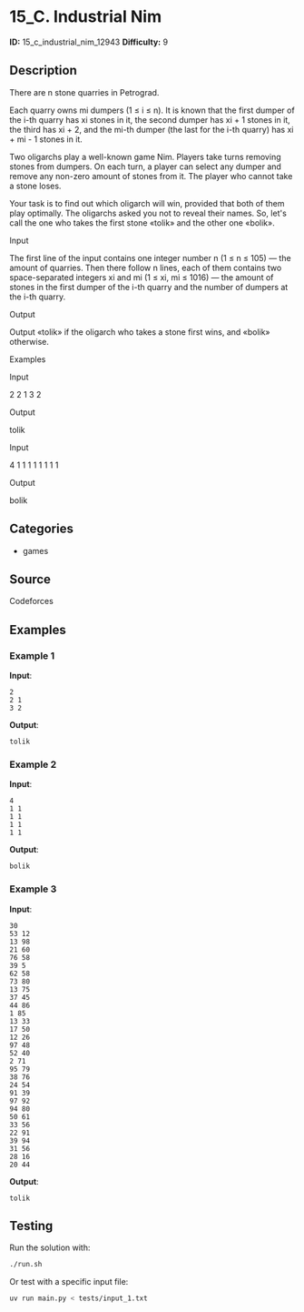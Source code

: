 # 15_C. Industrial Nim

**ID:** 15_c_industrial_nim_12943
**Difficulty:** 9

## Description

There are n stone quarries in Petrograd.

Each quarry owns mi dumpers (1 ≤ i ≤ n). It is known that the first dumper of the i-th quarry has xi stones in it, the second dumper has xi + 1 stones in it, the third has xi + 2, and the mi-th dumper (the last for the i-th quarry) has xi + mi - 1 stones in it.

Two oligarchs play a well-known game Nim. Players take turns removing stones from dumpers. On each turn, a player can select any dumper and remove any non-zero amount of stones from it. The player who cannot take a stone loses.

Your task is to find out which oligarch will win, provided that both of them play optimally. The oligarchs asked you not to reveal their names. So, let's call the one who takes the first stone «tolik» and the other one «bolik».

Input

The first line of the input contains one integer number n (1 ≤ n ≤ 105) — the amount of quarries. Then there follow n lines, each of them contains two space-separated integers xi and mi (1 ≤ xi, mi ≤ 1016) — the amount of stones in the first dumper of the i-th quarry and the number of dumpers at the i-th quarry.

Output

Output «tolik» if the oligarch who takes a stone first wins, and «bolik» otherwise.

Examples

Input

2
2 1
3 2


Output

tolik


Input

4
1 1
1 1
1 1
1 1


Output

bolik

## Categories

- games

## Source

Codeforces

## Examples

### Example 1

**Input**:
```
2
2 1
3 2
```

**Output**:
```
tolik
```

### Example 2

**Input**:
```
4
1 1
1 1
1 1
1 1
```

**Output**:
```
bolik
```

### Example 3

**Input**:
```
30
53 12
13 98
21 60
76 58
39 5
62 58
73 80
13 75
37 45
44 86
1 85
13 33
17 50
12 26
97 48
52 40
2 71
95 79
38 76
24 54
91 39
97 92
94 80
50 61
33 56
22 91
39 94
31 56
28 16
20 44
```

**Output**:
```
tolik
```


## Testing

Run the solution with:

```bash
./run.sh
```

Or test with a specific input file:

```bash
uv run main.py < tests/input_1.txt
```
